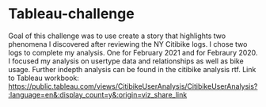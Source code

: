 # Tableau-challenge

Goal of this challenge was to use create a story that highlights two phenomena I discovered after reviewing the NY Citibike logs. I chose two logs to complete my analysis. One for February 2021 and for Febraury 2020. I focused my analysis on usertype data and relationships as well as bike usage.  Further indepth analysis can be found in the citibike analysis rtf. Link to Tableau workbook: https://public.tableau.com/views/CitibikeUserAnalysis/CitibikeUserAnalysis?:language=en&:display_count=y&:origin=viz_share_link  
